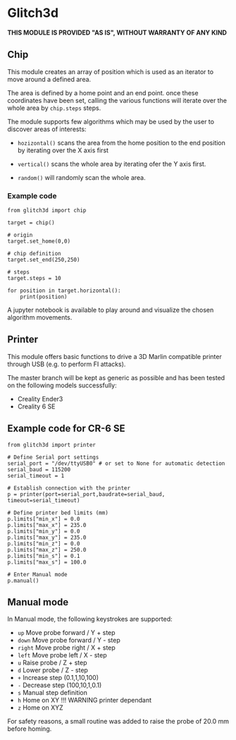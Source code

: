 # Glitch3d #
**THIS MODULE IS PROVIDED "AS IS", WITHOUT WARRANTY OF ANY KIND**

## Chip ##
This module creates an array of position which is used as an iterator to move around a defined area.

The area is defined by a home point and an end point. once these coordinates have been set, calling the various functions will iterate over the whole area by `chip.steps` steps.

The module supports few algorithms which may be used by the user to discover areas of interests:

* `hozizontal()` scans the area from the home position to the end position by iterating over the X axis first

* `vertical()` scans the whole area by iterating ofer the Y axis first.

* `random()` will randomly scan the whole area.


### Example code ##
```
from glitch3d import chip

target = chip()

# origin
target.set_home(0,0)

# chip definition
target.set_end(250,250)

# steps
target.steps = 10

for position in target.horizontal():
    print(position)

```

A jupyter notebook is available to play around and visualize the chosen algorithm movements.


## Printer ##
This module offers basic functions to drive a 3D Marlin compatible printer through USB (e.g. to perform FI attacks).

The master branch will be kept as generic as possible and has been tested on the following models successfully:
- Creality Ender3
- Creality 6 SE

## Example code for CR-6 SE ##
```
from glitch3d import printer

# Define Serial port settings
serial_port = "/dev/ttyUSB0" # or set to None for automatic detection
serial_baud = 115200
serial_timeout = 1

# Establish connection with the printer
p = printer(port=serial_port,baudrate=serial_baud, timeout=serial_timeout)

# Define printer bed limits (mm)
p.limits["min_x"] = 0.0
p.limits["max_x"] = 235.0
p.limits["min_y"] = 0.0
p.limits["max_y"] = 235.0
p.limits["min_z"] = 0.0
p.limits["max_z"] = 250.0
p.limits["min_s"] = 0.1
p.limits["max_s"] = 100.0

# Enter Manual mode
p.manual()

```

## Manual mode ##
In Manual mode, the following keystrokes are supported:

* `up` Move probe forward / Y + step
* `down` Move probe forward / Y - step
* `right` Move probe right / X + step
* `left` Move probe left / X - step 
* `u` Raise probe / Z + step
* `d` Lower probe / Z - step
* `+` Increase step (0.1,1,10,100)
* `-` Decrease step (100,10,1,0.1)
* `s` Manual step definition
* `h` Home on XY !!! WARNING printer dependant
* `z` Home on XYZ 

For safety reasons, a small routine was added to raise the probe of 20.0 mm before homing.
